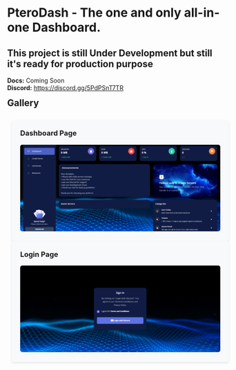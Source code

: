 # PteroDash - The one and only all-in-one Dashboard.
## This project is still Under Development but still it's ready for production purpose<br>
**Docs:** Coming Soon<br>
**Discord:** https://discord.gg/5PdPSnT7TR
<!-- Card Container -->
<h2 style="margin-top: 0;">Gallery</h2>
<div style="width: 100%; padding: 10px;">
  
  <!-- Card Content -->
  <div style="background-color: #f8f9fa; padding: 20px; border-radius: 5px; box-shadow: 0 2px 4px rgba(0,0,0,0.1);">
    <!-- Card Title -->
    <h3 style="margin-top: 0;">Dashboard Page</h3>
    <!-- Card Image -->
    <img src="https://github.com/NicoRuizDev/web-assets/blob/main/PteroDash/gallery1.png" alt="Card Image - PC Version" style="width: 100%; max-height: 200px; object-fit: cover; border-radius: 5px;">
  </div>
  <div style="background-color: #f8f9fa; padding: 20px; border-radius: 5px; box-shadow: 0 2px 4px rgba(0,0,0,0.1);">
    <h3 style="margin-top: 0;">Login Page</h3>
    <!-- Card Image -->
    <img src="https://github.com/NicoRuizDev/web-assets/blob/main/PteroDash/gallery2.png" alt="Card Image - PC Version" style="width: 100%; max-height: 200px; object-fit: cover; border-radius: 5px;">
  </div>
  
</div>

